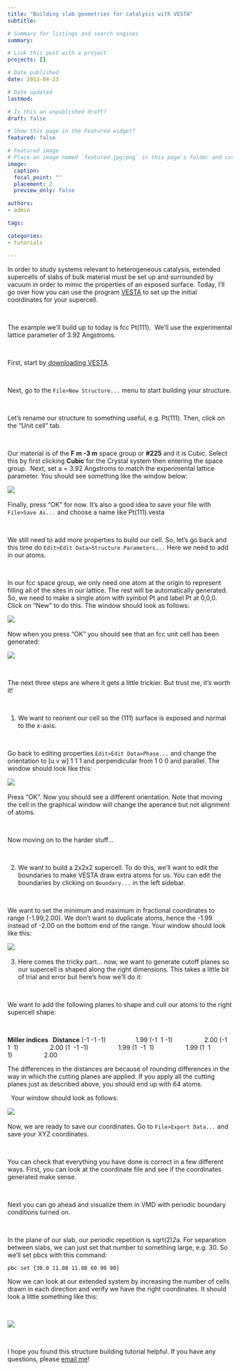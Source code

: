 ```yaml
---
title: "Building slab geometries for catalysis with VESTA"
subtitle: 

# Summary for listings and search engines
summary: 

# Link this post with a project
projects: []

# Date published
date: 2013-04-23

# Date updated
lastmod: 

# Is this an unpublished draft?
draft: false

# Show this page in the Featured widget?
featured: false

# Featured image
# Place an image named `featured.jpg/png` in this page's folder and customize its options here.
image:
  caption: 
  focal_point: ""
  placement: 2
  preview_only: false

authors:
- admin

tags:

categories:
- tutorials

---
```

In order to study systems relevant to heterogeneous catalysis, extended supercells of slabs of bulk material must be set up and surrounded by vacuum in order to mimic the properties of an exposed surface. Today, I’ll go over how you can use the program [VESTA](http://jp-minerals.org/vesta/en/ "http://jp-minerals.org/vesta/en/") to set up the initial coordinates for your supercell.


 


The example we’ll build up to today is fcc Pt(111).  We’ll use the experimental lattice parameter of 3.92 Angstroms.


 


First, start by [downloading VESTA](http://jp-minerals.org/vesta/en/download.html "http://jp-minerals.org/vesta/en/download.html").


 


Next, go to the `File>New Structure...` menu to start building your structure.


 


Let’s rename our structure to something useful, e.g. Pt(111). Then, click on the “Unit cell” tab.


 


Our material is of the **F m -3 m** space group or **#225** and it is Cubic. Select this by first clicking **Cubic** for the Crystal system then entering the space group.  Next, set a = 3.92 Angstroms to match the experimental lattice parameter. You should see something like the window below:



![](window1_vesta.png)
 


Finally, press “OK” for now. It’s also a good idea to save your file with `File>Save As...` and choose a name like Pt(111).vesta



 


We still need to add more properties to build our cell. So, let’s go back and this time do `Edit>Edit Data>Structure Parameters...` Here we need to add in our atoms.  


 


In our fcc space group, we only need one atom at the origin to represent filling all of the sites in our lattice. The rest will be automatically generated. So, we need to make a single atom with symbol Pt and label Pt at 0,0,0.  Click on “New” to do this. The window should look as follows:



![](window2_vesta.png)
 



Now when you press “OK” you should see that an fcc unit cell has been generated:




![](window3_vesta.jpg)

 

The next three steps are where it gets a little trickier. But trust me, it’s worth it!


 


1. We want to reorient our cell so the (111) surface is exposed and normal to the x-axis.

 


Go back to editing properties `Edit>Edit Data>Phase...` and change the orientation to [u v w] 1 1 1 and perpendicular from 1 0 0 and parallel. The window should look like this:



![](window4_vesta.png)
 


Press “OK”. Now you should see a different orientation. Note that moving the cell in the graphical window will change the aperance but not alignment of atoms.



 


Now moving on to the harder stuff...


 


2. We want to build a 2x2x2 supercell. To do this, we’ll want to edit the boundaries to make VESTA draw extra atoms for us. You can edit the boundaries by clicking on `Boundary...` in the left sidebar. 


 


We want to set the minimum and maximum in fractional coordinates to range (-1.99,2.00). We don’t want to duplicate atoms, hence the -1.99 instead of -2.00 on the bottom end of the range. Your window should look like this:



![](window5_vesta.png)
 



3. Here comes the tricky part... now, we want to generate cutoff planes so our supercell is shaped along the right dimensions. This takes a little bit of trial and error but here’s how we’ll do it:



 


We want to add the following planes to shape and cull our atoms to the right supercell shape:


 


**Miller indices   Distance**
(-1 -1 -1)                 1.99
(-1  1 -1)                  2.00
(-1  1  1)                  2.00
(1  -1 -1)                 1.99
(1  -1  1)                  1.99
(1  1   1)                  2.00

  
The differences in the distances are because of rounding differences in the way in which the cutting planes are applied. If you apply all the cutting planes just as described above, you should end up with 64 atoms.

 
Your window should look as follows:



![](window6_vesta.png)
 

Now, we are ready to save our coordinates. Go to `File>Export Data...` and save your XYZ coordinates.



 

You can check that everything you have done is correct in a few different ways. First, you can look at the coordinate file and see if the coordinates generated make sense.


 

Next you can go ahead and visualize them in VMD with periodic boundary conditions turned on.  


 


In the plane of our slab, our periodic repetition is sqrt(2)*2*a. For separation between slabs, we can just set that number to something large, e.g. 30. So we’ll set pbcs with this command:

```
pbc set {30.0 11.08 11.08 60 90 90}
```

Now we can look at our extended system by increasing the number of cells drawn in each direction and verify we have the right coordinates. It should look a little something like this:


 



![](slab_colored.jpg)

 

I hope you found this structure building tutorial helpful. If you have any questions, please [email me](mailto:hjkulik@mit.edu?subject=Questions%20about%20VESTA%20structure%20building%20tip "mailto:hjkulik@mit.edu?subject=Questions about VESTA structure building tip")!


